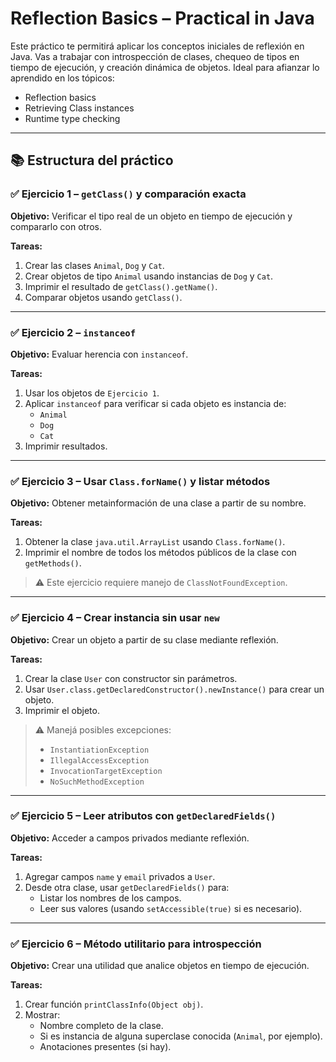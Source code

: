 # Reflection Basics – Practical in Java

Este práctico te permitirá aplicar los conceptos iniciales de reflexión en Java. Vas a trabajar con introspección de clases, chequeo de tipos en tiempo de ejecución, y creación dinámica de objetos. Ideal para afianzar lo aprendido en los tópicos:

- Reflection basics  
- Retrieving Class instances  
- Runtime type checking  

---

## 📚 Estructura del práctico

### ✅ Ejercicio 1 – `getClass()` y comparación exacta

**Objetivo:** Verificar el tipo real de un objeto en tiempo de ejecución y compararlo con otros.

**Tareas:**

1. Crear las clases `Animal`, `Dog` y `Cat`.
2. Crear objetos de tipo `Animal` usando instancias de `Dog` y `Cat`.
3. Imprimir el resultado de `getClass().getName()`.
4. Comparar objetos usando `getClass()`.

---

### ✅ Ejercicio 2 – `instanceof`

**Objetivo:** Evaluar herencia con `instanceof`.

**Tareas:**

1. Usar los objetos de `Ejercicio 1`.
2. Aplicar `instanceof` para verificar si cada objeto es instancia de:
   - `Animal`
   - `Dog`
   - `Cat`
3. Imprimir resultados.

---

### ✅ Ejercicio 3 – Usar `Class.forName()` y listar métodos

**Objetivo:** Obtener metainformación de una clase a partir de su nombre.

**Tareas:**

1. Obtener la clase `java.util.ArrayList` usando `Class.forName()`.
2. Imprimir el nombre de todos los métodos públicos de la clase con `getMethods()`.

> ⚠️ Este ejercicio requiere manejo de `ClassNotFoundException`.

---

### ✅ Ejercicio 4 – Crear instancia sin usar `new`

**Objetivo:** Crear un objeto a partir de su clase mediante reflexión.

**Tareas:**

1. Crear la clase `User` con constructor sin parámetros.
2. Usar `User.class.getDeclaredConstructor().newInstance()` para crear un objeto.
3. Imprimir el objeto.

> ⚠️ Manejá posibles excepciones:
> - `InstantiationException`
> - `IllegalAccessException`
> - `InvocationTargetException`
> - `NoSuchMethodException`

---

### ✅ Ejercicio 5 – Leer atributos con `getDeclaredFields()`

**Objetivo:** Acceder a campos privados mediante reflexión.

**Tareas:**

1. Agregar campos `name` y `email` privados a `User`.
2. Desde otra clase, usar `getDeclaredFields()` para:
   - Listar los nombres de los campos.
   - Leer sus valores (usando `setAccessible(true)` si es necesario).

---

### ✅ Ejercicio 6 – Método utilitario para introspección

**Objetivo:** Crear una utilidad que analice objetos en tiempo de ejecución.

**Tareas:**

1. Crear función `printClassInfo(Object obj)`.
2. Mostrar:
   - Nombre completo de la clase.
   - Si es instancia de alguna superclase conocida (`Animal`, por ejemplo).
   - Anotaciones presentes (si hay).
